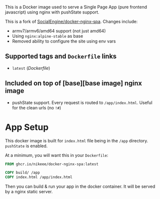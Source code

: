 This is a Docker image used to serve a Single Page App (pure frontend javascript) using nginx with pushState support.

This is a fork of [SocialEngine/docker-nginx-spa](https://github.com/SocialEngine/docker-nginx-spa). Changes include:
- armv7/armv6/amd64 support (not just amd64)
- Using `nginx:alpine-stable` as base
- Removed ability to configure the site using env vars

## Supported tags and `Dockerfile` links
-	`latest` (*Dockerfile*)

## Included on top of [base][base image] nginx image

- pushState support. Every request is routed to `/app/index.html`. Useful for the clean urls (no `!#`)

# App Setup

This docker image is built for `index.html` file being in the `/app` directory. `pushState` is enabled.

At a minimum, you will want this in your `Dockerfile`:

```Dockerfile
FROM ghcr.io/nikeee/docker-nginx-spa:latest

COPY build/ /app
COPY index.html /app/index.html
```

Then you can build & run your app in the docker container. It will be served by a nginx static server.

